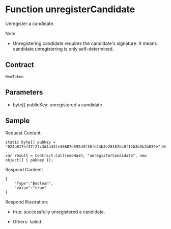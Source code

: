 # Function unregisterCandidate

Unregister a candidate.

> [!Note]
>
> - Unregistering candidate requires the candidate's signature. It means candidate unregistering is only self-determined. 

## Contract

	NeoToken

## Parameters

- byte[] publicKey: unregistered a candidate

## Sample

Request Content:

```
static byte[] pubkey = "024b817ef37f2fc3d4a33fe36687e592d9f30fe24b3e28187dc8f12b3b3b2b839e".HexToBytes();
...
var result = Contract.Call(neoHash, "unregisterCandidate", new object[] { pubkey });
```

Respond Content:

```
{
	"Type":"Boolean",
	"value":"true"
}
```

Respond Illustration:

- true: successfully unregistered a candidate.

- Others: failed.
